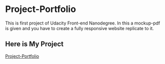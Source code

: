 # Project-Portfolio
This is first project of Udacity Front-end Nanodegree. In this a mockup-pdf is given and you have to create a fully responsive website replicate to it.

## Here is My Project
[Project-Portfolio](http://aditya99aa.me/Project-Portfolio)



